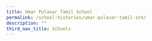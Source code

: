 ```yaml
---
title: Umar Pulavar Tamil School
permalink: /school-histories/umar-pulavar-tamil-sch/
description: ""
third_nav_title: Schools
---
```



